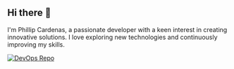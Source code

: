 ## Hi there 👋

I'm Phillip Cardenas, a passionate developer with a keen interest in creating innovative solutions. I love exploring new technologies and continuously improving my skills.

[![DevOps Repo](https://img.shields.io/badge/DEvOps-Repo?style=for-the-badge)](https://github.com/mechanicus01/DevOps)

<!--
**mechanicus01/mechanicus01** is a ✨ _special_ ✨ repository because its `README.md` (this file) appears on your GitHub profile.

Here are some ideas to get you started:

- 🔭 I’m currently working on ...
- 🌱 I’m currently learning ...
- 👯 I’m looking to collaborate on ...
- 🤔 I’m looking for help with ...
- 💬 Ask me about ...
- 📫 How to reach me: ...
- 😄 Pronouns: ...
- ⚡ Fun fact: ...
-->
